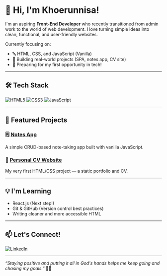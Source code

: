 # 👋 Hi, I'm Khoerunnisa!

I'm an aspiring **Front-End Developer** who recently transitioned from admin work to the world of web development. I love turning simple ideas into clean, functional, and user-friendly websites.

Currently focusing on:
- 🔤 HTML, CSS, and JavaScript (Vanilla)
- 🔧 Building real-world projects (SPA, notes app, CV site)
- 🚀 Preparing for my first opportunity in tech!

---

## 🛠 Tech Stack
![HTML5](https://img.shields.io/badge/HTML5-E34F26?style=flat&logo=html5&logoColor=white)
![CSS3](https://img.shields.io/badge/CSS3-1572B6?style=flat&logo=css3&logoColor=white)
![JavaScript](https://img.shields.io/badge/JavaScript-F7DF1E?style=flat&logo=javascript&logoColor=black)

---

## 🧩 Featured Projects

### 🗒️ [Notes App](https://github.com/khoerunnisasy/notes-app)
A simple CRUD-based note-taking app built with vanilla JavaScript.

### 💼 [Personal CV Website](https://khoerunnisasy.github.io/personal-cv/)
My very first HTML/CSS project — a static portfolio and CV.

---

## 💡 I'm Learning
- React.js (Next step!)
- Git & GitHub (Version control best practices)
- Writing cleaner and more accessible HTML

---

## 📫 Let's Connect!
[![LinkedIn](https://img.shields.io/badge/LinkedIn-blue?style=flat&logo=linkedin&logoColor=white)](https://www.linkedin.com/in/khoerunnisasy)  

---

_“Staying positive and putting it all in God's hands helps me keep going and chasing my goals.”_ 🌸💖

